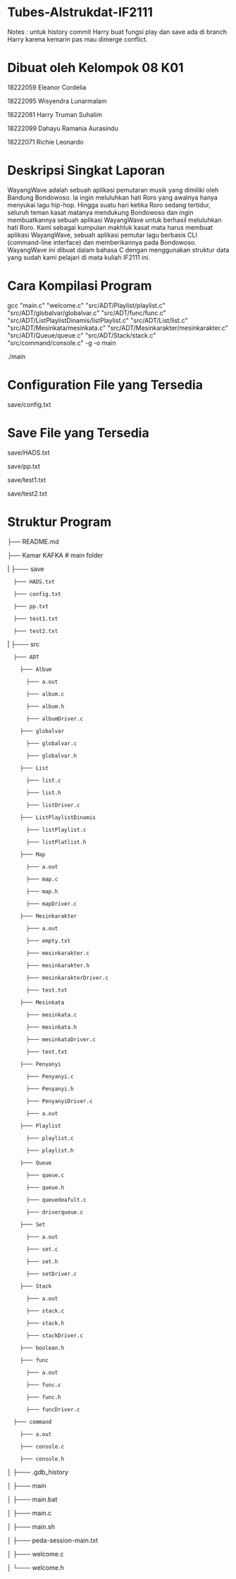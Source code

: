 # Tubes-Alstrukdat-IF2111
Notes : untuk history commit Harry buat fungsi play dan save ada di branch Harry karena kemarin pas mau dimerge conflict.

# Dibuat oleh Kelompok 08 K01

18222059	Eleanor Cordelia

18222095	Wisyendra Lunarmalam

18222081	Harry Truman Suhalim

18222099	Dahayu Ramania Aurasindu

18222071 	Richie Leonardo

# Deskripsi Singkat Laporan

WayangWave adalah sebuah aplikasi pemutaran musik yang dimiliki oleh Bandung Bondowoso. Ia ingin meluluhkan hati Roro yang awalnya hanya menyukai lagu hip-hop. Hingga suatu hari ketika Roro sedang tertidur, seluruh teman kasat matanya mendukung Bondowoso dan ingin membuatkannya sebuah aplikasi WayangWave untuk berhasil meluluhkan hati Roro. Kami sebagai kumpulan makhluk kasat mata harus membuat aplikasi WayangWave, sebuah aplikasi pemutar lagu berbasis CLI (command-line interface) dan memberikannya pada Bondowoso. WayangWave ini dibuat dalam bahasa C dengan menggunakan struktur data yang sudah kami pelajari di mata kuliah IF2111 ini.

# Cara Kompilasi Program
gcc "main.c" "welcome.c" "src/ADT/Playlist/playlist.c" "src/ADT/globalvar/globalvar.c" "src/ADT/func/func.c" "src/ADT/ListPlaylistDinamis/listPlaylist.c" "src/ADT/List/list.c" "src/ADT/Mesinkata/mesinkata.c" "src/ADT/Mesinkarakter/mesinkarakter.c" "src/ADT/Queue/queue.c" "src/ADT/Stack/stack.c" "src/command/console.c" -g -o main

./main

# Configuration File yang Tersedia
save/config.txt

# Save File yang Tersedia
save/HADS.txt

save/pp.txt

save/test1.txt

save/test2.txt

# Struktur Program

├── README.md

├── Kamar KAFKA			     # main folder

|   ├─── save		

      ├─── HADS.txt
    
      ├─── config.txt
    
      ├─── pp.txt
    
      ├─── test1.txt
    
      ├─── test2.txt
    
|   ├─── src 	

      ├─── ADT
      
        ├─── Album
        
          ├─── a.out
          
          ├─── album.c
          
          ├─── album.h
          
          ├─── albumDriver.c
          
        ├─── globalvar
        
          ├─── globalvar.c
          
          ├─── globalvar.h
          
        ├─── List
        
          ├─── list.c
          
          ├─── list.h
          
          ├─── listDriver.c
          
        ├─── ListPlaylistDinamis
        
          ├─── listPlaylist.c
          
          ├─── listPlatlist.h
          
        ├─── Map
        
          ├─── a.out
          
          ├─── map.c
          
          ├─── map.h
          
          ├─── mapDriver.c
          
        ├─── Mesinkarakter
        
          ├─── a.out
          
          ├─── empty.txt
          
          ├─── mesinkarakter.c
          
          ├─── mesinkarakter.h
          
          ├─── mesinkarakterDriver.c
          
          ├─── test.txt
          
        ├─── Mesinkata
        
          ├─── mesinkata.c
          
          ├─── mesinkata.h
          
          ├─── mesinkataDriver.c
          
          ├─── test.txt
          
        ├─── Penyanyi
        
          ├─── Penyanyi.c
          
          ├─── Penyanyi.h
          
          ├─── PenyanyiDriver.c
          
          ├─── a.out
          
        ├─── Playlist
        
          ├─── playlist.c
          
          ├─── playlist.h
          
        ├─── Queue
        
          ├─── queue.c
          
          ├─── queue.h
          
          ├─── queuedeafult.c
          
          ├─── driverqueue.c
          
        ├─── Set
        
          ├─── a.out
          
          ├─── set.c
          
          ├─── set.h
          
          ├─── setDriver.c
          
        ├─── Stack
        
          ├─── a.out
          
          ├─── stack.c
          
          ├─── stack.h
          
          ├─── stackDriver.c
          
        ├─── boolean.h
        
        ├─── func
        
          ├─── a.out
          
          ├─── func.c
          
          ├─── func.h
          
          ├─── funcDriver.c
          
      ├─── command
      
        ├─── a.out
        
        ├─── console.c
        
        ├─── console.h
        
│   ├─── .gdb_history	

│   ├─── main

│   ├─── main.bat

│   ├─── main.c	     

│   ├─── main.sh		

│   ├─── peda-session-main.txt

│   ├─── welcome.c		

│   └─── welcome.h                          

